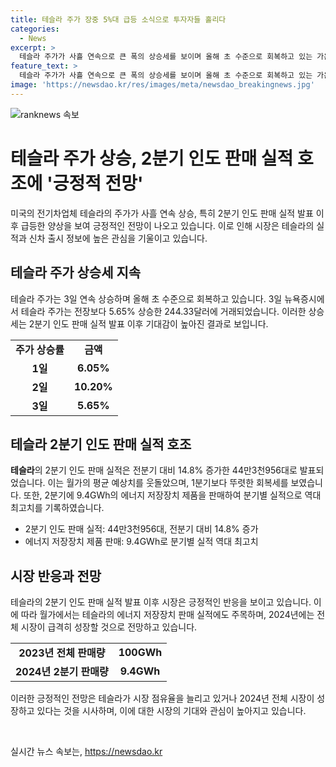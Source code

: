 ```yaml
---
title: 테슬라 주가 장중 5%대 급등 소식으로 투자자들 홀리다
categories:
  - News
excerpt: >
  테슬라 주가가 사흘 연속으로 큰 폭의 상승세를 보이며 올해 초 수준으로 회복하고 있는 가운데, 2분기 인도(판매) 실적 발표가 긍정적인 영향을 미치고 있다. 2분기 인도량은 기대치를 상회하며 회복세를 보였고, 에너지 저장장치 제품의 실적도 역대 최고치를 기록했다. 이에 시장은 가격 대 비용 문제와 측정하는 매출총이익률에 주목하며, 테슬라의 추가 정보 공개와 신차 출시에 대한 기대가 높아지고 있다. 또한 에너지 저장장치 판매 실적을 통해 시장 점유율을 늘리고 있는 가능성도 논의되고 있다.
feature_text: >
  테슬라 주가가 사흘 연속으로 큰 폭의 상승세를 보이며 올해 초 수준으로 회복하고 있는 가운데, 2분기 인도(판매) 실적 발표가 긍정적인 영향을 미치고 있다. 2분기 인도량은 기대치를 상회하며 회복세를 보였고, 에너지 저장장치 제품의 실적도 역대 최고치를 기록했다. 이에 시장은 가격 대 비용 문제와 측정하는 매출총이익률에 주목하며, 테슬라의 추가 정보 공개와 신차 출시에 대한 기대가 높아지고 있다. 또한 에너지 저장장치 판매 실적을 통해 시장 점유율을 늘리고 있는 가능성도 논의되고 있다.
image: 'https://newsdao.kr/res/images/meta/newsdao_breakingnews.jpg'
---
```


<p><img src="https://newsdao.kr/res/images/meta/newsdao_breakingnews.jpg" alt="ranknews 속보" /></p>

<h1 data-ke-size="size26">테슬라 주가 상승, 2분기 인도 판매 실적 호조에 '긍정적 전망'</h1>

<p data-ke-size="size16">미국의 전기차업체 테슬라의 주가가 사흘 연속 상승, 특히 2분기 인도 판매 실적 발표 이후 급등한 양상을 보여 긍정적인 전망이 나오고 있습니다. 이로 인해 시장은 테슬라의 실적과 신차 출시 정보에 높은 관심을 기울이고 있습니다.</p>

<h2 data-ke-size="size24">테슬라 주가 상승세 지속</h2>

<p data-ke-size="size16">테슬라 주가는 3일 연속 상승하며 올해 초 수준으로 회복하고 있습니다. 3일 뉴욕증시에서 테슬라 주가는 전장보다 5.65% 상승한 244.33달러에 거래되었습니다. 이러한 상승세는 2분기 인도 판매 실적 발표 이후 기대감이 높아진 결과로 보입니다.</p>

<table>
    <tr>
        <td style="text-align: center; height: 17px;"><b>주가 상승률</b></td>
        <td style="text-align: center; height: 17px;"><b>금액</b></td>
    </tr>
    <tr>
        <td style="text-align: center; height: 17px;"><b>1일</b></td>
        <td style="text-align: center; height: 17px;"><b>6.05%</b></td>
    </tr>
    <tr>
        <td style="text-align: center; height: 17px;"><b>2일</b></td>
        <td style="text-align: center; height: 17px;"><b>10.20%</b></td>
    </tr>
    <tr>
        <td style="text-align: center; height: 17px;"><b>3일</b></td>
        <td style="text-align: center; height: 17px;"><b>5.65%</b></td>
    </tr>
</table>

<h2 data-ke-size="size24">테슬라 2분기 인도 판매 실적 호조</h2>

<p data-ke-size="size16"><b>테슬라</b>의 2분기 인도 판매 실적은 전분기 대비 14.8% 증가한 44만3천956대로 발표되었습니다. 이는 월가의 평균 예상치를 웃돌았으며, 1분기보다 뚜렷한 회복세를 보였습니다. 또한, 2분기에 9.4GWh의 에너지 저장장치 제품을 판매하여 분기별 실적으로 역대 최고치를 기록하였습니다.</p>

<ul>
    <li>2분기 인도 판매 실적: 44만3천956대, 전분기 대비 14.8% 증가</li>
    <li>에너지 저장장치 제품 판매: 9.4GWh로 분기별 실적 역대 최고치</li>
</ul>

<h2 data-ke-size="size24">시장 반응과 전망</h2>

<p data-ke-size="size16">테슬라의 2분기 인도 판매 실적 발표 이후 시장은 긍정적인 반응을 보이고 있습니다. 이에 따라 월가에서는 테슬라의 에너지 저장장치 판매 실적에도 주목하며, 2024년에는 전체 시장이 급격히 성장할 것으로 전망하고 있습니다.</p>

<table>
    <tr>
        <td style="text-align: center; height: 17px;"><b>2023년 전체 판매량</b></td>
        <td style="text-align: center; height: 17px;"><b>100GWh</b></td>
    </tr>
    <tr>
        <td style="text-align: center; height: 17px;"><b>2024년 2분기 판매량</b></td>
        <td style="text-align: center; height: 17px;"><b>9.4GWh</b></td>
    </tr>
</table>

<p data-ke-size="size16">이러한 긍정적인 전망은 테슬라가 시장 점유율을 늘리고 있거나 2024년 전체 시장이 성장하고 있다는 것을 시사하며, 이에 대한 시장의 기대와 관심이 높아지고 있습니다.</p>

<p data-ke-size="size16">&nbsp;</p>
실시간 뉴스 속보는, <a href="https://newsdao.kr" rel="dofollow">https://newsdao.kr</a>


